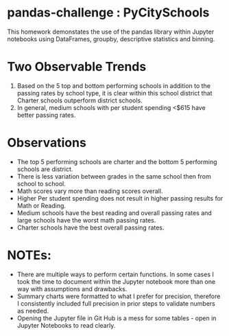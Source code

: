 # pandas-challenge : PyCitySchools
This homework demonstates the use of the pandas library within Jupyter notebooks using DataFrames, groupby, descriptive statistics and binning.

# Two Observable Trends
1) Based on the 5 top and bottom performing schools in addition to the passing rates by school type, it is clear within this school district that Charter schools outperform district schools.
2) In general, medium schools with per student spending <$615 have better passing rates.


# Observations
* The top 5 performing schools are charter and the bottom 5 performing schools are district.
* There is less variation between grades in the same school then from school to school.
* Math scores vary more than reading scores overall.
* Higher Per student spending does not result in higher passing results for Math or Reading.
* Medium schools have the best reading and overall passing rates and large schools have the worst math passing rates.
* Charter schools have the best overall passing rates.

# NOTEs:
* There are multiple ways to perform certain functions.  In some cases I took the time to document within the Jupyter notebook more than one way with assumptions and drawbacks.
* Summary charts were formatted to what I prefer for precision, therefore I consistently included full precision in prior steps to validate numbers as needed.
* Opening the Jupyter file in Git Hub is a mess for some tables - open in Jupyter Notebooks to read clearly.
